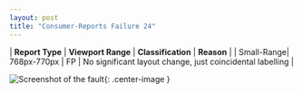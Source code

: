 ```yaml
---
layout: post
title: "Consumer-Reports Failure 24"
---
```

| **Report Type** | **Viewport Range** | **Classification** | **Reason** |
| Small-Range| 768px-770px | FP | No significant layout change, just coincidental labelling | 

![Screenshot of the fault](../../../assets/images/Consumer-Reports/fault24/smallrangeWidth769.png){: .center-image }